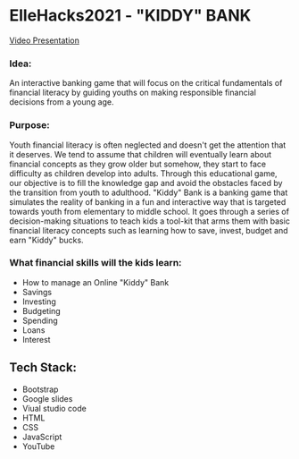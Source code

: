 # ElleHacks2021 - "KIDDY" BANK


<a href="https://youtu.be/ugB2CgJJaME" rel="nofollow">Video Presentation</a>

### Idea:

An interactive banking game that will focus on the critical fundamentals of financial literacy by guiding youths on making responsible financial decisions from a young age.

### Purpose:

Youth financial literacy is often neglected and doesn't get the attention that it deserves. We tend to assume that children will eventually learn about financial concepts as they grow older but somehow, they start to face difficulty as children develop into adults. Through this educational game, our objective is to fill the knowledge gap and avoid the obstacles faced by the transition from youth to adulthood. "Kiddy" Bank is a banking game that simulates the reality of banking in a fun and interactive way that is targeted towards youth from elementary to middle school. It goes through a series of decision-making situations to teach kids a tool-kit that arms them with basic financial literacy concepts such as learning how to save, invest, budget and earn "Kiddy" bucks.

### What financial skills will the kids learn: 

- How to manage an Online "Kiddy" Bank
- Savings
- Investing
- Budgeting
- Spending
- Loans
- Interest

## Tech Stack:
- Bootstrap
- Google slides
- Viual studio code
- HTML
- CSS
- JavaScript
- YouTube
